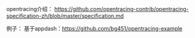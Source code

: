 

opentracing介绍： https://github.com/opentracing-contrib/opentracing-specification-zh/blob/master/specification.md

例子：
基于appdash：https://github.com/bg451/opentracing-example
